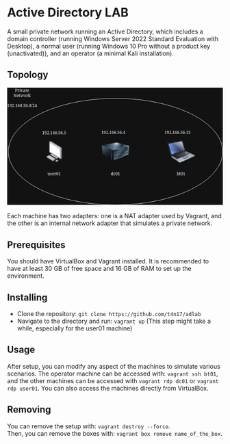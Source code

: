 # Active Directory LAB

A small private network running an Active Directory, which includes a domain controller (running Windows Server 2022 Standard Evaluation with Desktop), a normal user (running Windows 10 Pro without a product key (unactivated)), and an operator (a minimal Kali installation).

## Topology

![alt text](https://github.com/T4n17/adlab/blob/main/NetworkTopology.png)

Each machine has two adapters: one is a NAT adapter used by Vagrant, and the other is an internal network adapter that simulates a private network.


## Prerequisites

You should have VirtualBox and Vagrant installed.
It is recommended to have at least 30 GB of free space and 16 GB of RAM to set up the environment.

## Installing

- Clone the repository: `git clone https://github.com/t4n17/adlab`
- Navigate to the directory and run: `vagrant up` (This step might take a while, especially for the user01 machine)

## Usage

After setup, you can modify any aspect of the machines to simulate various scenarios. The operator machine can be accessed with: `vagrant ssh bt01`, and the other machines can be accessed with `vagrant rdp dc01` or `vagrant rdp user01`. You can also access the machines directly from VirtualBox.

## Removing

You can remove the setup with: `vagrant destroy --force`.\
Then, you can remove the boxes with: `vagrant box remove name_of_the_box`.
